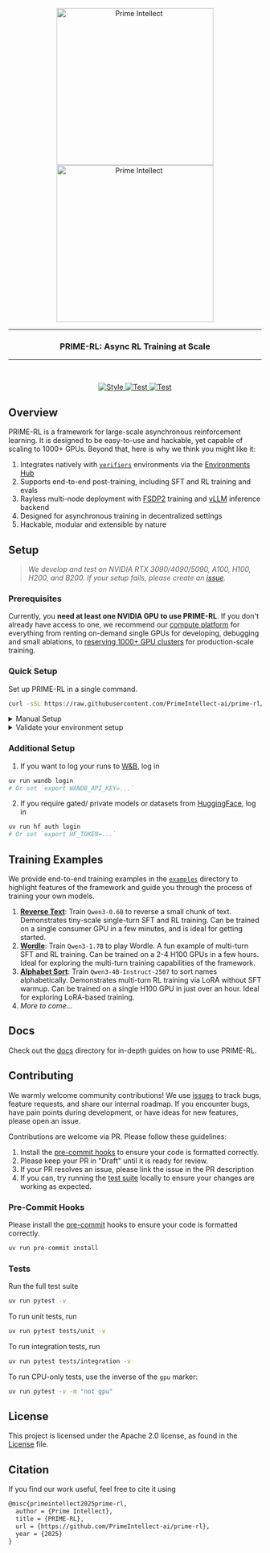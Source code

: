 <p align="center">
</p>

<p align="center">
  <img src="https://github.com/user-attachments/assets/40c36e38-c5bd-4c5a-9cb3-f7b902cd155d#gh-light-mode-only" alt="Prime Intellect" width="312">
  <img src="https://github.com/user-attachments/assets/6414bc9b-126b-41ca-9307-9e982430cde8#gh-dark-mode-only"  alt="Prime Intellect" width="312">
</p>

---

<h3 align="center">
PRIME-RL: Async RL Training at Scale
</h3>

---

</br>
<p align="center">
  <a href="https://github.com/PrimeIntellect-ai/prime-rl/actions/workflows/style.yaml">
    <img src="https://github.com/PrimeIntellect-ai/prime-rl/actions/workflows/style.yaml/badge.svg" alt="Style" />
  </a>
  <a href="https://github.com/PrimeIntellect-ai/prime-rl/actions/workflows/cpu_tests.yaml">
    <img src="https://github.com/PrimeIntellect-ai/prime-rl/actions/workflows/cpu_tests.yaml/badge.svg" alt="Test" />
  </a>
  <a href="https://github.com/PrimeIntellect-ai/prime-rl/actions/workflows/gpu_tests.yaml">
    <img src="https://github.com/PrimeIntellect-ai/prime-rl/actions/workflows/gpu_tests.yaml/badge.svg" alt="Test" />
  </a>
</p>

## Overview

PRIME-RL is a framework for large-scale asynchronous reinforcement learning. It is designed to be easy-to-use and hackable, yet capable of scaling to 1000+ GPUs. Beyond that, here is why we think you might like it:

1. Integrates natively with [`verifiers`](https://github.com/PrimeIntellect-ai/verifiers) environments via the [Environments Hub](https://app.primeintellect.ai/dashboard/environments?ex_sort=most_stars)
2. Supports end-to-end post-training, including SFT and RL training and evals
3. Rayless multi-node deployment with [FSDP2](https://docs.pytorch.org/tutorials/intermediate/FSDP_tutorial.html) training and [vLLM](https://github.com/vllm-project/vllm) inference backend
4. Designed for asynchronous training in decentralized settings
5. Hackable, modular and extensible by nature

## Setup

> *We develop and test on NVIDIA RTX 3090/4090/5090, A100, H100, H200, and B200. If your setup fails, please create an [issue](https://github.com/PrimeIntellect-ai/prime-rl/issues).*

### Prerequisites

Currently, you **need at least one NVIDIA GPU to use PRIME-RL**. If you don't already have access to one, we recommend our [compute platform](https://app.primeintellect.ai) for everything from renting on-demand single GPUs for developing, debugging and small ablations, to [reserving 1000+ GPU clusters](https://app.primeintellect.ai/dashboard/quotes) for production-scale training.

### Quick Setup

Set up PRIME-RL in a single command.

```bash
curl -sSL https://raw.githubusercontent.com/PrimeIntellect-ai/prime-rl/main/scripts/install.sh | bash
```

<details>
<summary>
Manual Setup
</summary>
<br>

1. Clone the repository

```bash
git clone https://github.com/PrimeIntellect-ai/prime-rl.git
cd prime-rl
```

2. Install [uv](https://docs.astral.sh/uv/)

```bash
curl -LsSf https://astral.sh/uv/install.sh | sh
source $HOME/.local/bin/env
```

3. Install dependencies from the lock file

```bash
uv sync && uv sync --all-extras
```

</details>

<details>
<summary>
Validate your environment setup
</summary>
<br>

1. Check that the environment uses Python 3.12

```bash
uv run python -V
```

2. Check that `flash-attn` is installed

```bash
uv run python -c "import flash_attn"
```

3. Check that you can run SFT trainer  (*this requires 1 GPU*)

```bash
uv run sft @ configs/debug/sft/train.toml
```

4. Check that you can run the RL trainer (*this requires 1 GPU*)

```bash
uv run trainer @ configs/debug/rl/train.toml
```

5. Check that you can run the inference server (*this requires 1 GPU*)

```bash
uv run inference @ configs/debug/infer.toml
```

*Keep the inference server running in the background for the next steps.*

5.1. Check that you can run the orchestrator against the inference server

```bash
uv run orchestrator @ configs/debug/orch.toml
```

5.2. Check that you can run evals against the inference server

```bash
uv run eval @ configs/debug/eval.toml
```

You can find more about debugging config in the [docs](docs/debug.md).

</details>

### Additional Setup

1. If you want to log your runs to [W&B](https://wandb.ai), log in

```bash
uv run wandb login
# Or set `export WANDB_API_KEY=...`
```

2. If you require gated/ private models or datasets from [HuggingFace](https://huggingface.co), log in

```bash
uv run hf auth login
# Or set `export HF_TOKEN=...`
```

## Training Examples
We provide end-to-end training examples in the [`examples`](examples) directory to highlight features of the framework and guide you through the process of training your own models.
1. [**Reverse Text**](examples/reverse_text/README.md): Train `Qwen3-0.6B` to reverse a small chunk of text. Demonstrates tiny-scale single-turn SFT and RL training. Can be trained on a single consumer GPU in a few minutes, and is ideal for getting started.
2. [**Wordle**](examples/wordle/README.md): Train `Qwen3-1.7B` to play Wordle. A fun example of multi-turn SFT and RL training. Can be trained on a 2-4 H100 GPUs in a few hours. Ideal for exploring the multi-turn training capabilities of the framework.
3. [**Alphabet Sort**](examples/alphabet_sort/README.md): Train `Qwen3-4B-Instruct-2507` to sort names alphabetically. Demonstrates multi-turn RL training via LoRA without SFT warmup. Can be trained on a single H100 GPU in just over an hour. Ideal for exploring LoRA-based training.
4. *More to come...*

## Docs

Check out the [docs](docs) directory for in-depth guides on how to use PRIME-RL.

## Contributing

We warmly welcome community contributions! We use [issues](https://github.com/PrimeIntellect-ai/prime-rl/issues) to track bugs, feature requests, and share our internal roadmap. If you encounter bugs, have pain points during development, or have ideas for new features, please open an issue.

Contributions are welcome via PR. Please follow these guidelines:
1. Install the [pre-commit hooks](#pre-commit-hooks) to ensure your code is formatted correctly.
2. Please keep your PR in "Draft" until it is ready for review.
3. If your PR resolves an issue, please link the issue in the PR description
4. If you can, try running the [test suite](#tests) locally to ensure your changes are working as expected.

### Pre-Commit Hooks

Please install the [pre-commit](https://pre-commit.com) hooks to ensure your code is formatted correctly.

```bash
uv run pre-commit install
```

### Tests

Run the full test suite 

```bash
uv run pytest -v
```

To run unit tests, run

```bash
uv run pytest tests/unit -v
```

To run integration tests, run

```bash
uv run pytest tests/integration -v
```

To run CPU-only tests, use the inverse of the `gpu` marker:

```bash
uv run pytest -v -m "not gpu"
```

## License

This project is licensed under the Apache 2.0 license, as found in the [License](LICENSE) file.

## Citation

If you find our work useful, feel free to cite it using

```tex
@misc{primeintellect2025prime-rl,
  author = {Prime Intellect},
  title = {PRIME-RL},
  url = {https://github.com/PrimeIntellect-ai/prime-rl},
  year = {2025}
}
```
